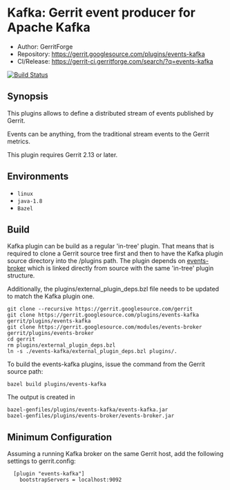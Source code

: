 Kafka: Gerrit event producer for Apache Kafka
=======================

* Author: GerritForge
* Repository: https://gerrit.googlesource.com/plugins/events-kafka
* CI/Release: https://gerrit-ci.gerritforge.com/search/?q=events-kafka

[![Build Status](https://gerrit-ci.gerritforge.com/job/plugin-events-kafka-bazel-master/lastBuild/badge/icon)](https://gerrit-ci.gerritforge.com/job/plugin-events-kafka-bazel-master/lastBuild/)

Synopsis
----------------------

This plugins allows to define a distributed stream of events
published by Gerrit.

Events can be anything, from the traditional stream events
to the Gerrit metrics.

This plugin requires Gerrit 2.13 or later.

Environments
---------------------

* `linux`
* `java-1.8`
* `Bazel`

Build
---------------------
Kafka plugin can be build as a regular 'in-tree' plugin. That means that is required to
clone a Gerrit source tree first and then to have the Kafka plugin source directory into
the /plugins path. The plugin depends on [events-broker](https://gerrit.googlesource.com/modules/events-broker)
which is linked directly from source with the same 'in-tree' plugin structure.

Additionally, the plugins/external_plugin_deps.bzl file needs to be
updated to match the Kafka plugin one.

    git clone --recursive https://gerrit.googlesource.com/gerrit
    git clone https://gerrit.googlesource.com/plugins/events-kafka gerrit/plugins/events-kafka
    git clone https://gerrit.googlesource.com/modules/events-broker gerrit/plugins/events-broker
    cd gerrit
    rm plugins/external_plugin_deps.bzl
    ln -s ./events-kafka/external_plugin_deps.bzl plugins/.

To build the events-kafka plugins, issue the command from the Gerrit source path:

    bazel build plugins/events-kafka

The output is created in

    bazel-genfiles/plugins/events-kafka/events-kafka.jar
    bazel-genfiles/plugins/events-broker/events-broker.jar

Minimum Configuration
---------------------
Assuming a running Kafka broker on the same Gerrit host, add the following
settings to gerrit.config:

```
  [plugin "events-kafka"]
    bootstrapServers = localhost:9092
```

